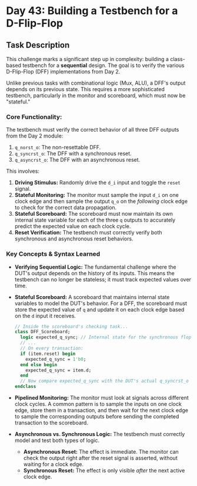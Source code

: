 # Day 43: Building a Testbench for a D-Flip-Flop

## Task Description

This challenge marks a significant step up in complexity: building a class-based testbench for a **sequential** design. The goal is to verify the various D-Flip-Flop (DFF) implementations from Day 2.

Unlike previous tasks with combinational logic (Mux, ALU), a DFF's output depends on its previous state. This requires a more sophisticated testbench, particularly in the monitor and scoreboard, which must now be "stateful."

### Core Functionality:

The testbench must verify the correct behavior of all three DFF outputs from the Day 2 module:
1.  `q_norst_o`: The non-resettable DFF.
2.  `q_syncrst_o`: The DFF with a synchronous reset.
3.  `q_asyncrst_o`: The DFF with an asynchronous reset.

This involves:
1.  **Driving Stimulus:** Randomly drive the `d_i` input and toggle the `reset` signal.
2.  **Stateful Monitoring:** The monitor must sample the input `d_i` on one clock edge and then sample the output `q_o` on the *following* clock edge to check for the correct data propagation.
3.  **Stateful Scoreboard:** The scoreboard must now maintain its own internal state variable for each of the three `q` outputs to accurately predict the expected value on each clock cycle.
4.  **Reset Verification:** The testbench must correctly verify both synchronous and asynchronous reset behaviors.

### Key Concepts & Syntax Learned

* **Verifying Sequential Logic:** The fundamental challenge where the DUT's output depends on the history of its inputs. This means the testbench can no longer be stateless; it must track expected values over time.

* **Stateful Scoreboard:** A scoreboard that maintains internal state variables to model the DUT's behavior. For a DFF, the scoreboard must store the expected value of `q` and update it on each clock edge based on the `d` input it receives.

    ```systemverilog
    // Inside the scoreboard's checking task...
    class DFF_Scoreboard;
      logic expected_q_sync; // Internal state for the synchronous flop
      // ...
      // On every transaction:
      if (item.reset) begin
        expected_q_sync = 1'b0;
      end else begin
        expected_q_sync = item.d;
      end
      // Now compare expected_q_sync with the DUT's actual q_syncrst_o output
    endclass
    ```

* **Pipelined Monitoring:** The monitor must look at signals across different clock cycles. A common pattern is to sample the inputs on one clock edge, store them in a transaction, and then wait for the next clock edge to sample the corresponding outputs before sending the completed transaction to the scoreboard.

* **Asynchronous vs. Synchronous Logic:** The testbench must correctly model and test both types of logic.
    * **Asynchronous Reset:** The effect is immediate. The monitor can check the output right after the reset signal is asserted, without waiting for a clock edge.
    * **Synchronous Reset:** The effect is only visible *after* the next active clock edge.

